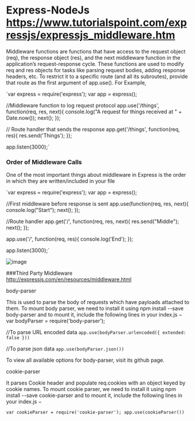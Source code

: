 # Express-NodeJs  https://www.tutorialspoint.com/expressjs/expressjs_middleware.htm 

Middleware functions are functions that have access to the request object (req), the response object (res), and the next middleware function in the application’s request-response cycle. These functions are used to modify req and res objects for tasks like parsing request bodies, adding response headers, etc.
To restrict it to a specific route (and all its subroutes), provide that route as the first argument of app.use(). For Example,

`var express = require('express');
var app = express();

//Middleware function to log request protocol
app.use('/things', function(req, res, next){
   console.log("A request for things received at " + Date.now());
   next();
});

// Route handler that sends the response
app.get('/things', function(req, res){
   res.send('Things');
});

app.listen(3000);`

### Order of Middleware Calls

One of the most important things about middleware in Express is the order in which they are written/included in your file

`var express = require('express');
var app = express();

//First middleware before response is sent
app.use(function(req, res, next){
   console.log("Start");
   next();
});

//Route handler
app.get('/', function(req, res, next){
   res.send("Middle");
   next();
});

app.use('/', function(req, res){
   console.log('End');
});

app.listen(3000);`

![image](https://user-images.githubusercontent.com/30797974/81477057-d1337380-9215-11ea-9e20-d54800454e6d.png)

###Third Party Middleware  http://expressjs.com/en/resources/middleware.html

body-parser

This is used to parse the body of requests which have payloads attached to them. To mount body parser, we need to install it using npm install --save body-parser and to mount it, include the following lines in your index.js −
var bodyParser = require('body-parser');

//To parse URL encoded data
`app.use(bodyParser.urlencoded({ extended: false }))`

//To parse json data
`app.use(bodyParser.json())`

To view all available options for body-parser, visit its github page.

cookie-parser

It parses Cookie header and populate req.cookies with an object keyed by cookie names. To mount cookie parser, we need to install it using npm install --save cookie-parser and to mount it, include the following lines in your index.js −

`var cookieParser = require('cookie-parser');
app.use(cookieParser())`
